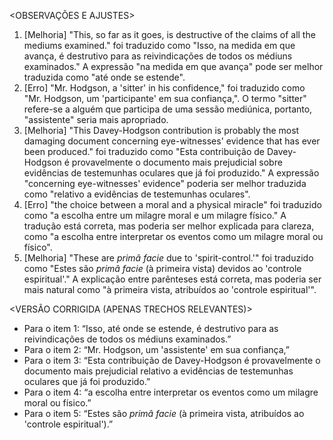 <OBSERVAÇÕES E AJUSTES>
1. [Melhoria] "This, so far as it goes, is destructive of the claims of all the mediums examined." foi traduzido como "Isso, na medida em que avança, é destrutivo para as reivindicações de todos os médiuns examinados." A expressão "na medida em que avança" pode ser melhor traduzida como "até onde se estende".
2. [Erro] "Mr. Hodgson, a 'sitter' in his confidence," foi traduzido como "Mr. Hodgson, um 'participante' em sua confiança,". O termo "sitter" refere-se a alguém que participa de uma sessão mediúnica, portanto, "assistente" seria mais apropriado.
3. [Melhoria] "This Davey-Hodgson contribution is probably the most damaging document concerning eye-witnesses' evidence that has ever been produced." foi traduzido como "Esta contribuição de Davey-Hodgson é provavelmente o documento mais prejudicial sobre evidências de testemunhas oculares que já foi produzido." A expressão "concerning eye-witnesses' evidence" poderia ser melhor traduzida como "relativo a evidências de testemunhas oculares".
4. [Erro] "the choice between a moral and a physical miracle" foi traduzido como "a escolha entre um milagre moral e um milagre físico." A tradução está correta, mas poderia ser melhor explicada para clareza, como "a escolha entre interpretar os eventos como um milagre moral ou físico".
5. [Melhoria] "These are _primâ facie_ due to 'spirit-control.'" foi traduzido como "Estes são _primâ facie_ (à primeira vista) devidos ao 'controle espiritual'." A explicação entre parênteses está correta, mas poderia ser mais natural como "à primeira vista, atribuídos ao 'controle espiritual'".

<VERSÃO CORRIGIDA (APENAS TRECHOS RELEVANTES)>
- Para o item 1: “Isso, até onde se estende, é destrutivo para as reivindicações de todos os médiuns examinados.”
- Para o item 2: “Mr. Hodgson, um 'assistente' em sua confiança,”
- Para o item 3: “Esta contribuição de Davey-Hodgson é provavelmente o documento mais prejudicial relativo a evidências de testemunhas oculares que já foi produzido.”
- Para o item 4: “a escolha entre interpretar os eventos como um milagre moral ou físico.”
- Para o item 5: “Estes são _primâ facie_ (à primeira vista, atribuídos ao 'controle espiritual').”